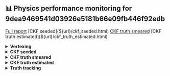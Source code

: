 ## :bar_chart: Physics performance monitoring for 9dea9469541d03926e5181b66e09fb446f92edb
[Full report](${url}/)
[CKF seeded](${url}/ckf_seeded.html)
[CKF truth smeared](${url}/ckf_truth_smeared.html)
[CKF truth estimated](${url}/ckf_truth_estimated.html)

<details>
  <summary><b>Vertexing</b></summary>
  <img src="${url}/truth_tracking_plots/nHoles_vs_eta.pdf?to_png=1" width="400"/>
</details>

<details>
  <summary><b>CKF seeded</b></summary>
  <img src="${url}/ckf_seeded_plots/trackeff_vs_eta.pdf?to_png=1" width="50%"/><img src="${url}/ckf_seeded_plots/trackeff_vs_pT.pdf?to_png=1" width="50%"/>

  <img src="${url}/ckf_seeded_plots/nHoles_vs_eta.pdf?to_png=1" width="50%"/><img src="${url}/ckf_seeded_plots/nMeasurements_vs_eta.pdf?to_png=1" width="50%"/>
</details>

<details>
  <summary><b>CKF truth smeared</b></summary>
  <img src="${url}/ckf_truth_smeared_plots/trackeff_vs_eta.pdf?to_png=1" width="50%"/><img src="${url}/ckf_truth_smeared_plots/trackeff_vs_pT.pdf?to_png=1" width="50%"/>

  <img src="${url}/ckf_truth_smeared_plots/nHoles_vs_eta.pdf?to_png=1" width="50%"/><img src="${url}/ckf_truth_smeared_plots/nMeasurements_vs_eta.pdf?to_png=1" width="50%"/>
</details>

<details>
  <summary><b>CKF truth estimated</b></summary>
  <img src="${url}/ckf_truth_estimated_plots/trackeff_vs_eta.pdf?to_png=1" width="50%"/><img src="${url}/ckf_truth_estimated_plots/trackeff_vs_pT.pdf?to_png=1" width="50%"/>

  <img src="${url}/ckf_truth_estimated_plots/nHoles_vs_eta.pdf?to_png=1" width="50%"/><img src="${url}/ckf_truth_estimated_plots/nMeasurements_vs_eta.pdf?to_png=1" width="50%"/>
</details>

<details>
  <summary><b>Truth tracking</b></summary>
  <img src="${url}/truth_tracking_plots/nHoles_vs_eta.pdf?to_png=1" width="50%"/><img src="${url}/truth_tracking_plots/nMeasurements_vs_eta.pdf?to_png=1" width="50%"/>

  <img src="${url}/truth_tracking_plots/pull_d0.pdf?to_png=1" width="50%"/><img src="${url}/truth_tracking_plots/pull_z0.pdf?to_png=1" width="50%"/>

  <img src="${url}/truth_tracking_plots/pull_theta.pdf?to_png=1" width="50%"/><img src="${url}/truth_tracking_plots/pull_phi.pdf?to_png=1" width="50%"/>

  <img src="${url}/truth_tracking_plots/pull_qop.pdf?to_png=1" width="50%"/><img src="${url}/truth_tracking_plots/pull_t.pdf?to_png=1" width="50%"/>
</details>
